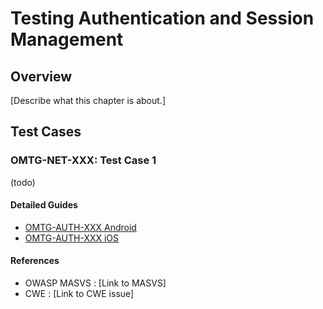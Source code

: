 # Testing Authentication and Session Management

## Overview

[Describe what this chapter is about.]

## Test Cases

### OMTG-NET-XXX: Test Case 1
(todo)

#### Detailed Guides

- [OMTG-AUTH-XXX Android](0x02a_OMTG-AUTH-Andorid.md#OMTG-AUTH-XXX)
- [OMTG-AUTH-XXX iOS](0x02b_OMTG-AUTH_iOS.md#OMTG-AUTH-0XXX)

#### References

- OWASP MASVS : [Link to MASVS]
- CWE : [Link to CWE issue]

